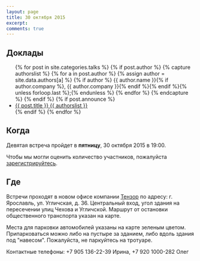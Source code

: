 ```yaml
---
layout: page
title: 30 октября 2015
excerpt: 
comments: true
---
```


Доклады
-------

<ul class="post-list">
{% for post in site.categories.talks %}
  {% if post.author %}
    {% capture authorslist %}
      {% for a in post.author %}
        {% assign author = site.data.authors[a] %}
        {% if author %} {{ author.name }}{% if author.company %}, {{ author.company }}{% endif %}{% endif %}{% unless forloop.last %};{% endunless %}
      {% endfor %}
    {% endcapture %}
  {% endif %}
  {% if post.announce %}
  <li><a href="{{ site.url }}{{ post.url }}">{{ post.title }} {{ authorslist }}</a></li>
  {% endif %}
{% endfor %}
</ul>

Когда
-----

Девятая  встреча пройдет в **пятницу**, 30 октября 2015 в 19:00. 

Чтобы мы могли оценить количество участников, пожалуйста [зарегистрируйтесь][register].

Где
---

Встречи проходят в новом офисе компании [Тензор][tensor] по адресу: г. Ярославль, ул. Угличская, д. 36.
Центральный вход, угол здания на пересечении улиц Чехова и Угличской.
Маршрут от остановки общественного транспорта указан на карте.

Места для парковки автомобилей указаны на карте зеленым цветом. Припарковаться можно либо на пустыре за зданием, 
либо вдоль здания под "навесом". Пожалуйста, не паркуйтесь на тротуаре. 

Контактные телефоны: +7 905 136-22-39 Ирина, +7 920 1000-282 Олег

<script type="text/javascript" charset="utf-8" src="//api-maps.yandex.ru/services/constructor/1.0/js/?sid=OaSCkjqQ9MoOIwGeLlFWJiM9GD6Ae8KK&height=450"></script>

<!--
<ul class="post-list">
{% for post in site.posts limit:10 %} 
  <li><article><a href="{{ site.url }}{{ post.url }}">{{ post.title }} <span class="entry-date"><time datetime="{{ post.date | date_to_xmlschema }}">{{ post.date | date: "%B %d, %Y" }}</time></span></a></article></li>
{% endfor %}
</ul>
-->

[register]: https://yarfrontend.timepad.ru/event/258256/
[tensor]: http://tensor.ru/
[speakers]: /speakers/
[vote-oleg]: /blog/generators-or-gpu/
[vote-pavel]: /blog/derby-or-loadspeed/
